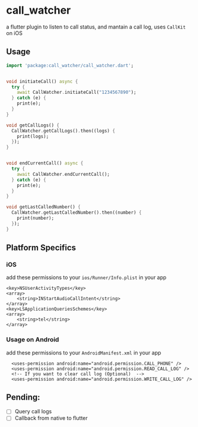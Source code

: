# call_watcher
a flutter plugin to listen to call status, and mantain a call log, uses `CallKit` on iOS


## Usage

```dart
import 'package:call_watcher/call_watcher.dart';


void initiateCall() async {
  try {
    await CallWatcher.initiateCall("1234567890");
  } catch (e) {
    print(e);
  }
}

void getCallLogs() {
  CallWatcher.getCallLogs().then((logs) {
    print(logs);
  }); 
}


void endCurrentCall() async {
  try {
    await CallWatcher.endCurrentCall();
  } catch (e) {
    print(e);
  }
}

void getLastCalledNumber() {
  CallWatcher.getLastCalledNumber().then((number) {
    print(number);
  });
}

```

## Platform Specifics

### iOS
add these permissions to your `ios/Runner/Info.plist` in your app
```
<key>NSUserActivityTypes</key>
<array>
    <string>INStartAudioCallIntent</string>
</array>
<key>LSApplicationQueriesSchemes</key>
<array>
    <string>tel</string>
</array>
```

### Usage on Android
add these permissions to your `AndroidManifest.xml` in your app

```
  <uses-permission android:name="android.permission.CALL_PHONE" />
  <uses-permission android:name="android.permission.READ_CALL_LOG" />
  <!-- If you want to clear call log (Optional)  -->
  <uses-permission android:name="android.permission.WRITE_CALL_LOG" />
```

## Pending: 
- [ ] Query call logs
- [ ] Callback from native to flutter
